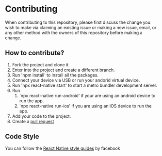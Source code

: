 # Contributing

When contributing to this repository, please first discuss the change you wish to make via claiming an existing issue or making a new issue, email, or any other method with the owners of this repository before making a change.

## How to contribute?

1. Fork the project and clone it.
1. Enter into the project and create a different branch.
1. Run 'npm install' to install all the packages.
1. Connect your device via USB or run your andorid virtual device.
1. Run 'npx react-native start' to start a metro bundler development server.
1. Run
   1. 'npx react-native run-android' if your are using an android device to run the app.
   1. 'npx react-native run-ios' if you are using an iOS device to run the app.
1. Add your code to the project.
1. Create a [pull request](https://docs.github.com/en/github/collaborating-with-issues-and-pull-requests/creating-a-pull-request)

## Code Style

You can follow the [React Native style guides](https://github.com/facebook/react-native-website/blob/master/STYLEGUIDE.md) by facebook
